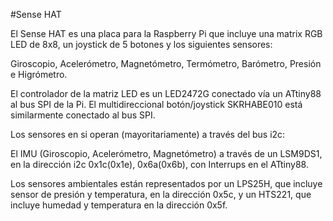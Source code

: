 <!--
---
name: "Sense HAT"
class: board
type: todas
formfactor: HAT
manufacturer: Raspberry Pi
image: 'image.png'
url: https://www.raspberrypi.org/products/sense-hat/
description: Placa que incluye una matriz LED RGB de 8x8, joystick de 5 botones, un IMU y sensonres ambientales
install:
  'devices':
    - 'i2c'
    - 'spi'    
pincount: 40
pin:
  '3':
    mode: i2c
  '5':
    mode: i2c
  '16':
    name: Joystick
    mode: entrada
  '18':
    name: Joystick
    mode: entrada
  '19':
    mode: spi
  '21':
    mode: spi
  '22':
    name: Joystick
    mode: entrada
  '23':
    mode: spi
  '24':
    mode: spi
-->
#Sense HAT

El Sense HAT es una placa para la Raspberry Pi que incluye una matrix RGB LED de 8x8, un joystick de 5 botones y los siguientes sensores:

Giroscopio, Acelerómetro, Magnetómetro, Termómetro, Barómetro, Presión e Higrómetro.

El controlador de la matriz LED es un LED2472G conectado vía un ATtiny88 al bus SPI de la Pi. El multidireccional botón/joystick SKRHABE010 está similarmente conectado al bus SPI.

Los sensores en si operan (mayoritariamente) a través del bus i2c:

El IMU (Giroscopio, Acelerómetro, Magnetómetro) a través de un LSM9DS1, en la dirección i2c 0x1c(0x1e), 0x6a(0x6b), con Interrups en el ATtiny88.

Los sensores ambientales están representados por un LPS25H, que incluye sensor de presión y temperatura, en la dirección 0x5c, y un HTS221, que incluye humedad y temperatura en la dirección 0x5f.
